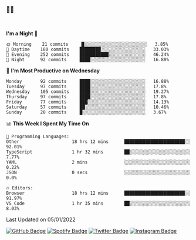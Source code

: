 ### 🤙🍺

<!-- <a href="https://github-readme-stats.vercel.app/api?username=hzak2xx&count_private=true&show_icons=true&theme=dracula">
  <img align="center" src="https://github-readme-stats.vercel.app/api?username=hzak2xx&count_private=true&show_icons=true&theme=dracula" />
</a>
</br> -->
</br>

<!--START_SECTION:waka-->
**I'm a Night 🦉** 

```text
🌞 Morning    21 commits     █░░░░░░░░░░░░░░░░░░░░░░░░   3.85% 
🌆 Daytime    180 commits    ████████░░░░░░░░░░░░░░░░░   33.03% 
🌃 Evening    252 commits    ███████████░░░░░░░░░░░░░░   46.24% 
🌙 Night      92 commits     ████░░░░░░░░░░░░░░░░░░░░░   16.88%

```
📅 **I'm Most Productive on Wednesday** 

```text
Monday       92 commits     ████░░░░░░░░░░░░░░░░░░░░░   16.88% 
Tuesday      97 commits     ████░░░░░░░░░░░░░░░░░░░░░   17.8% 
Wednesday    105 commits    ████░░░░░░░░░░░░░░░░░░░░░   19.27% 
Thursday     97 commits     ████░░░░░░░░░░░░░░░░░░░░░   17.8% 
Friday       77 commits     ███░░░░░░░░░░░░░░░░░░░░░░   14.13% 
Saturday     57 commits     ██░░░░░░░░░░░░░░░░░░░░░░░   10.46% 
Sunday       20 commits     █░░░░░░░░░░░░░░░░░░░░░░░░   3.67%

```


📊 **This Week I Spent My Time On** 

```text
💬 Programming Languages: 
Other                    18 hrs 12 mins      ███████████████████████░░   92.01% 
TypeScript               1 hr 32 mins        ██░░░░░░░░░░░░░░░░░░░░░░░   7.77% 
YAML                     2 mins              ░░░░░░░░░░░░░░░░░░░░░░░░░   0.22% 
JSON                     0 secs              ░░░░░░░░░░░░░░░░░░░░░░░░░   0.0%

🔥 Editors: 
Browser                  18 hrs 12 mins      ███████████████████████░░   91.97% 
VS Code                  1 hr 35 mins        ██░░░░░░░░░░░░░░░░░░░░░░░   8.03%

```


 Last Updated on 05/01/2022
<!--END_SECTION:waka-->

[![GitHub Badge](https://img.shields.io/badge/GitHub-100000?style=for-the-badge&logo=github&logoColor=white)](https://github.com/hzak2xx)
[![Spotify Badge](https://img.shields.io/badge/Spotify-1ED760?&style=for-the-badge&logo=spotify&logoColor=white)](https://open.spotify.com/user/uf90s6sbbh75a1mt44clkhkvf)
[![Twitter Badge](https://img.shields.io/badge/Twitter-1DA1F2?style=for-the-badge&logo=twitter&logoColor=white)](https://twitter.com/hzak2xx)
[![Instagram Badge](https://img.shields.io/badge/Instagram-E4405F?style=for-the-badge&logo=instagram&logoColor=white)](https://www.instagram.com/hzak2xx/)
